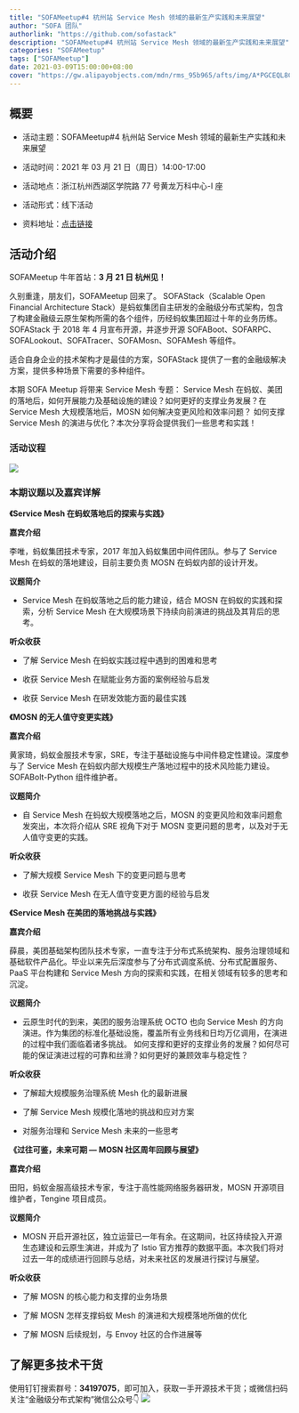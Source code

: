 ```yaml
---
title: "SOFAMeetup#4 杭州站 Service Mesh 领域的最新生产实践和未来展望"
author: "SOFA 团队"
authorlink: "https://github.com/sofastack"
description: "SOFAMeetup#4 杭州站 Service Mesh 领域的最新生产实践和未来展望"
categories: "SOFAMeetup"
tags: ["SOFAMeetup"]
date: 2021-03-09T15:00:00+08:00
cover: "https://gw.alipayobjects.com/mdn/rms_95b965/afts/img/A*PGCEQL8Cb_IAAAAAAAAAAAAAARQnAQ"
---
```


## 概要

- 活动主题：SOFAMeetup#4 杭州站 Service Mesh 领域的最新生产实践和未来展望

- 活动时间：2021 年 03 月 21 日（周日）14:00-17:00

- 活动地点：浙江杭州西湖区学院路 77 号黄龙万科中心-I 座

- 活动形式：线下活动

- 资料地址：[点击链接](https://gw.alipayobjects.com/os/bmw-prod/9e025683-6099-4927-acbc-393013d7d83c.pdf)

## 活动介绍

SOFAMeetup 牛年首站：**3 月 21 日 杭州见！**

久别重逢，朋友们，SOFAMeetup 回来了。
SOFAStack（Scalable Open Financial Architecture Stack）是蚂蚁集团自主研发的金融级分布式架构，包含了构建金融级云原生架构所需的各个组件，历经蚂蚁集团超过十年的业务历练。SOFAStack 于 2018 年 4 月宣布开源，并逐步开源 SOFABoot、SOFARPC、SOFALookout、SOFATracer、SOFAMosn、SOFAMesh 等组件。

适合自身企业的技术架构才是最佳的方案，SOFAStack 提供了一套的金融级解决方案，提供多种场景下需要的多种组件。

本期 SOFA Meetup 将带来 Service Mesh 专题： Service Mesh 在蚂蚁、美团的落地后，如何开展能力及基础设施的建设？如何更好的支撑业务发展？在 Service Mesh 大规模落地后，MOSN 如何解决变更风险和效率问题？ 如何支撑 Service Mesh 的演进与优化？本次分享将会提供我们一些思考和实践！

### 活动议程

![](https://gw.alipayobjects.com/mdn/rms_95b965/afts/img/A*ObmcSaU1vksAAAAAAAAAAAAAARQnAQ)

### 本期议题以及嘉宾详解

**《Service Mesh 在蚂蚁落地后的探索与实践》**

**嘉宾介绍**

李唯，蚂蚁集团技术专家，2017 年加入蚂蚁集团中间件团队。参与了 Service Mesh 在蚂蚁的落地建设，目前主要负责 MOSN 在蚂蚁内部的设计开发。

**议题简介**

- Service Mesh 在蚂蚁落地之后的能力建设，结合 MOSN 在蚂蚁的实践和探索，分析 Service Mesh 在大规模场景下持续向前演进的挑战及其背后的思考。

**听众收获**

- 了解 Service Mesh 在蚂蚁实践过程中遇到的困难和思考  

- 收获 Service Mesh 在赋能业务方面的案例经验与启发

- 收获 Service Mesh 在研发效能方面的最佳实践

**《MOSN 的无人值守变更实践》**

**嘉宾介绍**

黄家琦，蚂蚁金服技术专家，SRE，专注于基础设施与中间件稳定性建设。深度参与了 Service Mesh 在蚂蚁内部大规模生产落地过程中的技术风险能力建设。SOFABolt-Python 组件维护者。

**议题简介**

- 自 Service Mesh 在蚂蚁大规模落地之后，MOSN 的变更风险和效率问题愈发突出，本次将介绍从 SRE 视角下对于 MOSN 变更问题的思考，以及对于无人值守变更的实践。

**听众收获**

- 了解大规模 Service Mesh 下的变更问题与思考

- 收获 Service Mesh 在无人值守变更方面的经验与启发

**《Service Mesh 在美团的落地挑战与实践》**

**嘉宾介绍**

薛晨，美团基础架构团队技术专家，一直专注于分布式系统架构、服务治理领域和基础软件产品化。毕业以来先后深度参与了分布式调度系统、分布式配置服务、PaaS 平台构建和 Service Mesh 方向的探索和实践，在相关领域有较多的思考和沉淀。

**议题简介**

- 云原生时代的到来，美团的服务治理系统 OCTO 也向 Service Mesh 的方向演进。作为集团的标准化基础设施，覆盖所有业务线和日均万亿调用，在演进的过程中我们面临着诸多挑战。 如何支撑和更好的支撑业务的发展？如何尽可能的保证演进过程的可靠和丝滑？如何更好的兼顾效率与稳定性？

**听众收获**

- 了解超大规模服务治理系统 Mesh 化的最新进展

- 了解 Service Mesh 规模化落地的挑战和应对方案

- 对服务治理和 Service Mesh 未来的一些思考

**《过往可鉴，未来可期 — MOSN 社区周年回顾与展望》**

**嘉宾介绍**

田阳，蚂蚁金服高级技术专家，专注于高性能网络服务器研发，MOSN 开源项目维护者，Tengine 项目成员。

**议题简介**

- MOSN 开启开源社区，独立运营已一年有余。在这期间，社区持续投入开源生态建设和云原生演进，并成为了 Istio 官方推荐的数据平面。本次我们将对过去一年的成绩进行回顾与总结，对未来社区的发展进行探讨与展望。

**听众收获**

- 了解 MOSN 的核心能力和支撑的业务场景

- 了解 MOSN 怎样支撑蚂蚁 Mesh 的演进和大规模落地所做的优化

- 了解 MOSN 后续规划，与 Envoy 社区的合作进展等

## 了解更多技术干货

使用钉钉搜索群号：**34197075**，即可加入，获取一手开源技术干货；或微信扫码关注“金融级分布式架构”微信公众号👇
![](https://gw.alipayobjects.com/mdn/rms_95b965/afts/img/A*s3UzR6VeQ6cAAAAAAAAAAAAAARQnAQ)

